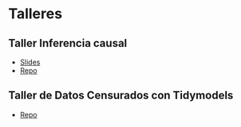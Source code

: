 # Talleres

## Taller Inferencia causal
* [Slides](https://joscani.github.io/taller-inferencia-causal-2024/Indice_slides.html)
* [Repo](https://github.com/joscani/taller-inferencia-causal-2024)

## Taller de Datos Censurados con Tidymodels

* [Repo](https://github.com/jesusherranz/DatosCensuradosTidymodels)
